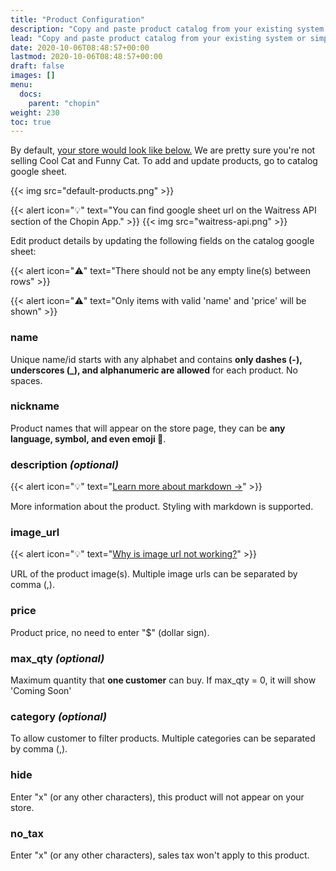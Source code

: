 ```yaml
---
title: "Product Configuration"
description: "Copy and paste product catalog from your existing system or simply edit the catalog google sheet to start adding product to your store. Store will update in real-time with the catalog google sheet."
lead: "Copy and paste product catalog from your existing system or simply edit the catalog google sheet to start adding product to your store. Store will update in real-time with the catalog google sheet."
date: 2020-10-06T08:48:57+00:00
lastmod: 2020-10-06T08:48:57+00:00
draft: false
images: []
menu:
  docs:
    parent: "chopin"
weight: 230
toc: true
---
```


By default, [your store would look like below.](https://chopin.apiobuild.com/google-oauth2%7C106308532747537725517/3b99cc9c-6c28-45dd-9786-8521fe0a2e47) We are pretty sure you're not selling Cool Cat and Funny Cat. To add and update products, go to catalog google sheet.

{{< img src="default-products.png" >}}

{{< alert icon="💡" text="You can find google sheet url on the Waitress API section of the Chopin App." >}}
{{< img src="waitress-api.png" >}}

Edit product details by updating the following fields on the catalog google sheet:

{{< alert icon="⚠️" text="There should not be any empty line(s) between rows" >}}

{{< alert icon="⚠️" text="Only items with valid 'name' and 'price' will be shown" >}}

### name

Unique name/id starts with any alphabet and contains **only dashes (-), underscores (_), and alphanumeric are allowed** for each product. No spaces.

### nickname

Product names that will appear on the store page, they can be **any language, symbol, and even emoji 🤩**.

### description *(optional)*

{{< alert icon="💡" text="<a href='https://www.markdownguide.org/cheat-sheet/' target='_blank'>Learn more about markdown →</a>" >}}

More information about the product. Styling with markdown is supported.

### image_url

<!-- TODO: Add Link -->
{{< alert icon="💡" text="<a href=''>Why is image url not working?</a>" >}}

URL of the product image(s). Multiple image urls can be separated by comma (,).

### price

Product price, no need to enter "$" (dollar sign).

### max_qty *(optional)*

Maximum quantity that **one customer** can buy. If max_qty = 0, it will show 'Coming Soon'

### category *(optional)*

To allow customer to filter products. Multiple categories can be separated by comma (,).

### hide

Enter "x" (or any other characters), this product will not appear on your store.

### no_tax

Enter "x" (or any other characters), sales tax won't apply to this product.
